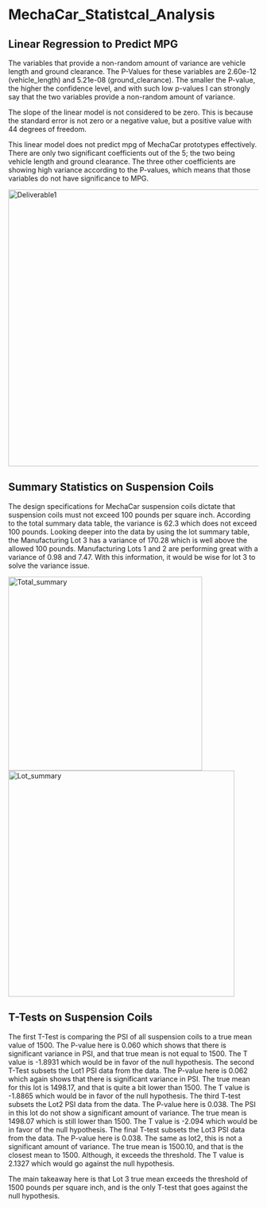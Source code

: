 # MechaCar_Statistcal_Analysis
 
## Linear Regression to Predict MPG

The variables that provide a non-random amount of variance are vehicle length and ground clearance. The P-Values for these variables are 2.60e-12 (vehicle_length) and 5.21e-08 (ground_clearance). The smaller the P-value, the higher the confidence level, and with such low p-values I can strongly say that the two variables provide a non-random amount of variance.

The slope of the linear model is not considered to be zero. This is because the standard error is not zero or a negative value, but a positive value with 44 degrees of freedom. 

This linear model does not predict mpg of MechaCar prototypes effectively. There are only two significant coefficients out of the 5; the two being vehicle length and ground clearance. The three other coefficients are showing high variance according to the P-values, which means that those variables do not have significance to MPG. 

<img width="557" alt="Deliverable1" src="https://user-images.githubusercontent.com/104074135/196466223-abf80c88-ea49-4f6a-97a3-a0c72bd076e9.png">


## Summary Statistics on Suspension Coils

The design specifications for MechaCar suspension coils dictate that suspension coils must not exceed 100 pounds per square inch. According to the total summary data table, the variance is 62.3 which does not exceed 100 pounds. Looking deeper into the data by using the lot summary table, the Manufacturing Lot 3 has a variance of 170.28 which is well above the allowed 100 pounds. Manufacturing Lots 1 and 2 are performing great with a variance of 0.98 and 7.47. With this information, it would be wise for lot 3 to solve the variance issue.

<img width="390" alt="Total_summary" src="https://user-images.githubusercontent.com/104074135/196476691-f80cea7d-b020-4a50-9273-f8eb816e9f72.png">
<img width="455" alt="Lot_summary" src="https://user-images.githubusercontent.com/104074135/196476720-c3501c5a-6e66-473d-ab3a-06c6af1e57c9.png">

## T-Tests on Suspension Coils

The first T-Test is comparing the PSI of all suspension coils to a true mean value of 1500. The P-value here is 0.060 which shows that there is significant variance in PSI, and that true mean is not equal to 1500. The T value is -1.8931 which would be in favor of the null hypothesis.
The second T-Test subsets the Lot1 PSI data from the data. The P-value here is 0.062 which again shows that there is significant variance in PSI. The true mean for this lot is 1498.17, and that is quite a bit lower than 1500. The T value is -1.8865 which would be in favor of the null hypothesis.
The third T-test subsets the Lot2 PSI data from the data. The P-value here is 0.038. The PSI in this lot do not show a significant amount of variance. The true mean is 1498.07 which is still lower than 1500. The T value is -2.094 which would be in favor of the null hypothesis.
The final T-test subsets the Lot3 PSI data from the data. The P-value here is 0.038. The same as lot2, this is not a significant amount of variance. The true mean is 1500.10, and that is the closest mean to 1500. Although, it exceeds the threshold. The T value is 2.1327 which would go against the null hypothesis.

The main takeaway here is that Lot 3 true mean exceeds the threshold of 1500 pounds per square inch, and is the only T-test that goes against the null hypothesis.
